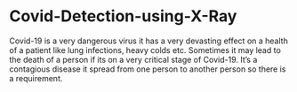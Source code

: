 # Covid-Detection-using-X-Ray
Covid-19 is a very dangerous virus it has a very devasting effect on a health of a patient like lung infections, heavy colds etc. Sometimes it may lead to the death of a person if its on a very critical stage of Covid-19. It’s a contagious disease it spread from one person to another person so there is a requirement.
